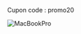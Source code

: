 Cupon code : promo20

![MacBookPro](https://user-images.githubusercontent.com/86654494/130667959-8f7f9197-4e41-44c2-ba28-9989d2c3335e.jpg)




